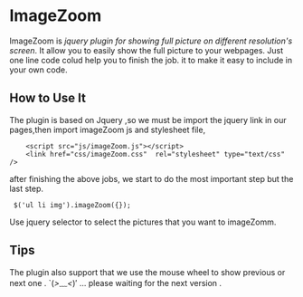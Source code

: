 # ImageZoom

ImageZoom
is *jquery plugin for showing full picture on different resolution's screen*.
It allow you to easily show the full picture to your webpages.
Just one line code colud help you to finish the job.
it to make it easy to include in your own code.

## How to Use It

The plugin is based on Jquery ,so we must be import the jquery link in our pages,then import imageZoom js and stylesheet file,

        <script src="js/imageZoom.js"></script>
        <link href="css/imageZoom.css"  rel="stylesheet" type="text/css" />

after finishing the above jobs, we start to do the most important step but the last step.

     $('ul li img').imageZoom({});

Use jquery selector to select the pictures that you want to imageZomm.



## Tips
The plugin also support that we use the mouse wheel to show previous or next one .
`(*>﹏<*)′ ...
please waiting for the next version .
